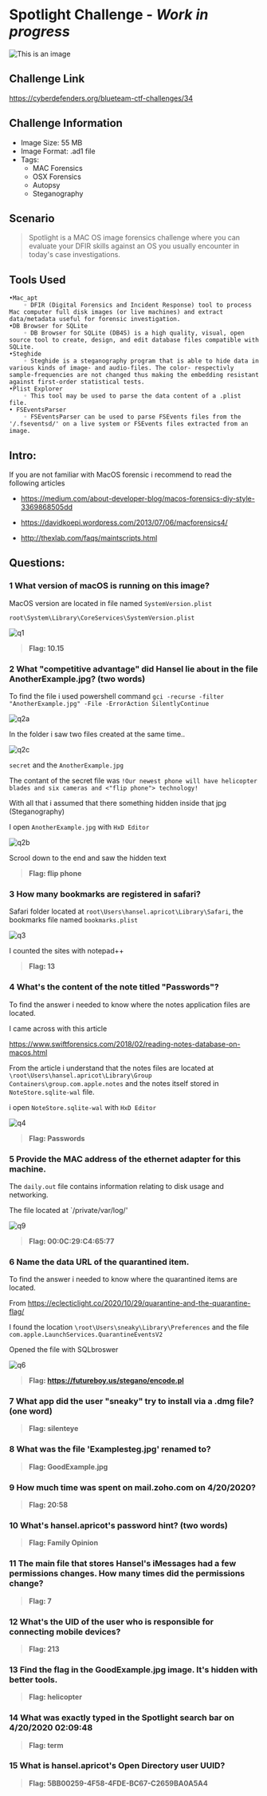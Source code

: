 # Spotlight Challenge - ***Work in progress***
![This is an image](/Spotlight/Images/spotlighthead.png)

## Challenge Link
https://cyberdefenders.org/blueteam-ctf-challenges/34

## Challenge Information
- Image Size: 	 55 MB
- Image Format: .ad1 file
- Tags: 
    - MAC Forensics
    - OSX Forensics 
    - Autopsy  
    - Steganography
 
## Scenario
> Spotlight is a MAC OS image forensics challenge where you can evaluate your DFIR skills against an OS you usually encounter in today's case investigations.

## Tools Used
    •Mac_apt
        ◦ DFIR (Digital Forensics and Incident Response) tool to process Mac computer full disk images (or live machines) and extract data/metadata useful for forensic investigation.
    •DB Browser for SQLite
        ◦ DB Browser for SQLite (DB4S) is a high quality, visual, open source tool to create, design, and edit database files compatible with SQLite.
    •Steghide
        ◦ Steghide is a steganography program that is able to hide data in various kinds of image- and audio-files. The color- respectivly sample-frequencies are not changed thus making the embedding resistant against first-order statistical tests.     
    •Plist Explorer
        ◦ This tool may be used to parse the data content of a .plist file.
    • FSEventsParser
        ◦ FSEventsParser can be used to parse FSEvents files from the '/.fseventsd/' on a live system or FSEvents files extracted from an image.
  
  
  
## Intro:
If you are not familiar with MacOS forensic i recommend to read the following articles

- https://medium.com/about-developer-blog/macos-forensics-diy-style-3369868505dd

- https://davidkoepi.wordpress.com/2013/07/06/macforensics4/

- http://thexlab.com/faqs/maintscripts.html
          
## Questions:  
### 1 What version of macOS is running on this image?
MacOS version are located in file named `SystemVersion.plist`

`root\System\Library\CoreServices\SystemVersion.plist`

![q1](/Spotlight/Images/q1.png)

> **Flag: 10.15**


### 2 What "competitive advantage" did Hansel lie about in the file AnotherExample.jpg? (two words)
To find the file i used powershell command `gci -recurse -filter "AnotherExample.jpg" -File -ErrorAction SilentlyContinue`

![q2a](/Spotlight/Images/q2a.png)

In the folder i saw two files created at the same time..

![q2c](/Spotlight/Images/q2c.png)

`secret` and the `AnotherExample.jpg`

The contant of the secret file was `!Our newest phone will have helicopter blades and six cameras and <"flip phone"> technology!`

With all that i assumed that there something hidden inside that jpg (Steganography)

I open `AnotherExample.jpg` with `HxD Editor`

![q2b](/Spotlight/Images/q2b.png)

Scrool down to the end and saw the hidden text

> **Flag: flip phone**


### 3 How many bookmarks are registered in safari?

Safari folder located at `root\Users\hansel.apricot\Library\Safari`, the bookmarks file named `bookmarks.plist`

![q3](/Spotlight/Images/q3.png)

I counted the sites with notepad++

> **Flag: 13**


### 4 	What's the content of the note titled "Passwords"?
To find the answer i needed to know where the notes application files are located.

I came across with this article

https://www.swiftforensics.com/2018/02/reading-notes-database-on-macos.html

From the article i understand that the notes files are located at `\root\Users\hansel.apricot\Library\Group Containers\group.com.apple.notes` and the notes itself stored in `NoteStore.sqlite-wal` file.

i open `NoteStore.sqlite-wal` with `HxD Editor` 

![q4](/Spotlight/Images/q4.png)

> **Flag: Passwords**


### 5 Provide the MAC address of the ethernet adapter for this machine.

The `daily.out` file contains information relating to disk usage and networking.

The file located at `/private/var/log/'

![q9](/Spotlight/Images/q9.png)
	
> **Flag: 00:0C:29:C4:65:77**


### 6 Name the data URL of the quarantined item.
To find the answer i needed to know where the quarantined items are located.

From https://eclecticlight.co/2020/10/29/quarantine-and-the-quarantine-flag/

I found the location `\root\Users\sneaky\Library\Preferences` and the file `com.apple.LaunchServices.QuarantineEventsV2`

Opened the file with SQLbroswer 

![q6](/Spotlight/Images/q6.png)

> **Flag: https://futureboy.us/stegano/encode.pl**

### 7 What app did the user "sneaky" try to install via a .dmg file? (one word)

> **Flag: silenteye**


### 8 What was the file 'Examplesteg.jpg' renamed to?

> **Flag: GoodExample.jpg**


### 9 How much time was spent on mail.zoho.com on 4/20/2020?

> **Flag: 20:58**

### 10 What's hansel.apricot's password hint? (two words)

> **Flag: Family Opinion**

### 11 The main file that stores Hansel's iMessages had a few permissions changes. How many times did the permissions change?

> **Flag: 7**

### 12 What's the UID of the user who is responsible for connecting mobile devices?

> **Flag: 213**

### 13 Find the flag in the GoodExample.jpg image. It's hidden with better tools.

> **Flag: helicopter**

### 14 What was exactly typed in the Spotlight search bar on 4/20/2020 02:09:48

> **Flag: term**

### 15 What is hansel.apricot's Open Directory user UUID?

> **Flag: 5BB00259-4F58-4FDE-BC67-C2659BA0A5A4**
